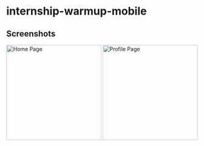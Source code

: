 ﻿# internship-warmup-mobile


## Screenshots

<p>
  <img alt="Home Page" src="img/home.png" width="250"/>
  <img alt="Profile Page" src="img/profile.png" width="250"/>
</p>
